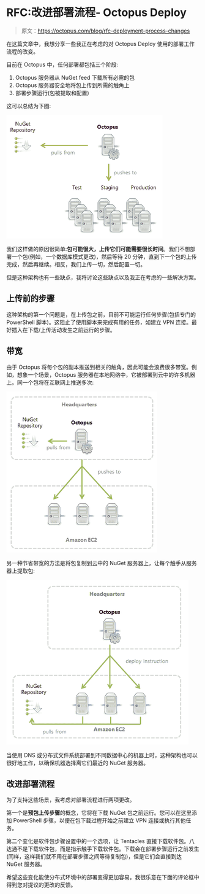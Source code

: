 # RFC:改进部署流程- Octopus Deploy

> 原文：<https://octopus.com/blog/rfc-deployment-process-changes>

在这篇文章中，我想分享一些我正在考虑的对 Octopus Deploy 使用的部署工作流程的改变。

目前在 Octopus 中，任何部署都包括三个阶段:

1.  Octopus 服务器从 NuGet feed 下载所有必需的包
2.  Octopus 服务器安全地将包上传到所需的触角上
3.  部署步骤运行(包被提取和配置)

这可以总结为下图:

![Octopus Deploy architecture](img/99f5ca8306bdb5e3ddfb1e5c68f22c92.png)

我们这样做的原因很简单:**包可能很大，上传它们可能需要很长时间**。我们不想部署一个包(例如，一个数据库模式更改)，然后等待 20 分钟，直到下一个包的上传完成，然后再继续。相反，我们上传一切，然后配置一切。

但是这种架构也有一些缺点，我将讨论这些缺点以及我正在考虑的一些解决方案。

## 上传前的步骤

这种架构的第一个问题是，在上传包之前，目前不可能运行任何步骤(包括专门的 PowerShell 脚本)。这阻止了使用脚本来完成有用的任务，如建立 VPN 连接。最好插入在下载/上传活动发生之前运行的步骤。

## 带宽

由于 Octopus 将每个包的副本推送到相关的触角，因此可能会浪费很多带宽。例如，想象一个场景，Octopus 服务器在本地网络中，它被部署到云中的许多机器上。同一个包将在互联网上推送多次:

![Octopus potentially wasting bandwidth](img/594c66d27cc0f1f6c53efb92c925fe19.png)

另一种节省带宽的方法是将包复制到云中的 NuGet 服务器上，让每个触手从服务器上提取包:

![Saving bandwidth by using a local NuGet server](img/b6db1fddd9e143d500048a73e9113c0a.png)

当使用 DNS 或分布式文件系统部署到不同数据中心的机器上时，这种架构也可以很好地工作，以确保机器选择离它们最近的 NuGet 服务器。

## 改进部署流程

为了支持这些场景，我考虑对部署流程进行两项更改。

第一个是**预包上传步骤**的概念，它将在下载 NuGet 包之前运行。您可以在这里添加 PowerShell 步骤，以便在包下载过程开始之前建立 VPN 连接或执行其他任务。

第二个变化是软件包步骤设置中的一个选项，让 Tentacles 直接下载软件包。八达通不是下载软件包，而是指示触手下载软件包。下载会在部署步骤运行之前发生(同样，这样我们就不用在部署步骤之间等待复制包)，但是它们会直接到达 NuGet 服务器。

希望这些变化能使分布式环境中的部署变得更加容易。我很乐意在下面的评论框中得到您对提议的更改的反馈。